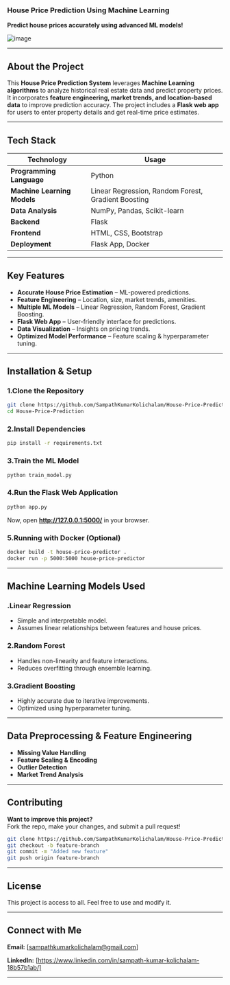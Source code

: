 ### **House Price Prediction Using Machine Learning**  
 **Predict house prices accurately using advanced ML models!**

![image](https://github.com/user-attachments/assets/137966e9-f904-4db3-a2c9-ec1d68efb6d4)

---

## **About the Project**  
This **House Price Prediction System** leverages **Machine Learning algorithms** to analyze historical real estate data and predict property prices. It incorporates **feature engineering, market trends, and location-based data** to improve prediction accuracy. The project includes a **Flask web app** for users to enter property details and get real-time price estimates.

---

## **Tech Stack**
| Technology  | Usage |
|------------|--------------------------------|
| **Programming Language** | Python |
| **Machine Learning Models** | Linear Regression, Random Forest, Gradient Boosting |
| **Data Analysis** | NumPy, Pandas, Scikit-learn |
| **Backend** | Flask |
| **Frontend** | HTML, CSS, Bootstrap |
| **Deployment** | Flask App, Docker |

---

## **Key Features**
- **Accurate House Price Estimation** – ML-powered predictions.  
- **Feature Engineering** – Location, size, market trends, amenities.  
- **Multiple ML Models** – Linear Regression, Random Forest, Gradient Boosting.  
- **Flask Web App** – User-friendly interface for predictions.  
- **Data Visualization** – Insights on pricing trends.  
- **Optimized Model Performance** – Feature scaling & hyperparameter tuning.  

---

## **Installation & Setup**
### **1.Clone the Repository**
```sh
git clone https://github.com/SampathKumarKolichalam/House-Price-Prediction-Using-Machine-Learning.git
cd House-Price-Prediction
```

### **2.Install Dependencies**
```sh
pip install -r requirements.txt
```

### **3.Train the ML Model**
```sh
python train_model.py
```

### **4.Run the Flask Web Application**
```sh
python app.py
```
Now, open **http://127.0.0.1:5000/** in your browser.

### **5.Running with Docker (Optional)**
```sh
docker build -t house-price-predictor .
docker run -p 5000:5000 house-price-predictor
```

---


## **Machine Learning Models Used**
### **.Linear Regression**
- Simple and interpretable model.  
- Assumes linear relationships between features and house prices.  

### **2.Random Forest**
- Handles non-linearity and feature interactions.  
- Reduces overfitting through ensemble learning.  

### **3.Gradient Boosting**
- Highly accurate due to iterative improvements.  
- Optimized using hyperparameter tuning.  

---

## **Data Preprocessing & Feature Engineering**
- **Missing Value Handling**  
- **Feature Scaling & Encoding**  
- **Outlier Detection**  
- **Market Trend Analysis**  

---

## **Contributing**
**Want to improve this project?**  
Fork the repo, make your changes, and submit a pull request!  

```sh
git clone https://github.com/SampathKumarKolichalam/House-Price-Prediction-Using-Machine-Learning.git
git checkout -b feature-branch
git commit -m "Added new feature"
git push origin feature-branch
```

---

## **License**
This project is access to all. Feel free to use and modify it.  

---

##  **Connect with Me**
**Email:** [sampathkumarkolichalam@gmail.com]  

**LinkedIn:** [https://www.linkedin.com/in/sampath-kumar-kolichalam-18b57b1ab/]

---

